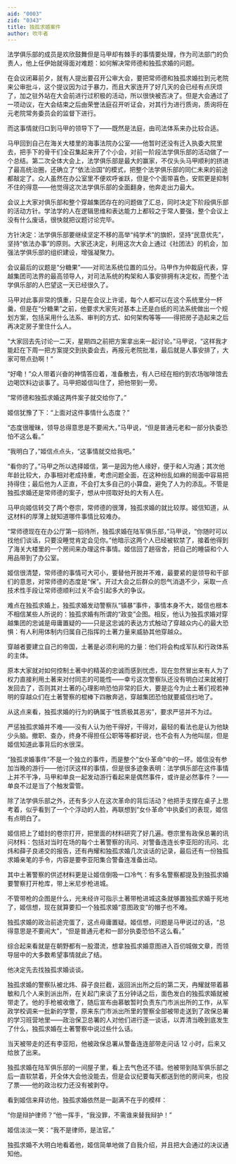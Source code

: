 ```yaml
---
aid: "0003"
zid: "0343"
title: 独孤求婚案件
author: 吹牛者
---
```


法学俱乐部的成员是欢欣鼓舞但是马甲却有棘手的事情要处理，作为司法部门的负责人，他上任伊始就得面对难题：如何解决常师德和独孤求婚的问题。

在会议闭幕前夕，就有人提出要召开公审大会，要把常师德和独孤求婚拉到元老院来公审批斗，这个提议因为过于暴力，而且大家连开了好几天的会已经有点厌烦了，加之驻外站在大会前进行过积极的活动，所以很快被否决了。但是大会通过了一项动议，在大会结束之后由荣誉法庭召开听证会，对其行为进行质询，质询将在元老院常务委员会的监督下进行。

而这事情就归口到马甲的领导下了——既然是法庭，由司法体系来办比较合适。

马甲回到自己在海关大楼里的海事法院办公室——他暂时还没有迁入执委大院里去，把手下的骨干们全召集起来开了个小会，对前一阶段法学俱乐部的活动做了一个总结。第二次全体大会上，法学俱乐部是最大的赢家，不仅头头马甲顺利的挤进了最高统治圈，还确立了“依法治国”的模式，把整个法学俱乐部的同仁未来的前途都敲定了。众人虽然在办公室里不便欢呼雀跃，但是个个面带喜色，安熙更是抑制不住的得意——他觉得这次法学俱乐部的全面翻身，他奔走出力最大。

会议上大家对俱乐部和整个穿越集团存在的问题做了汇总，同时决定下阶段俱乐部的活动方针。学法学的人在逻辑思维和表达能力上都较之于常人要强，整个会议上没有什么废话，很快就把议题讨论完毕。

方针决定：法学俱乐部要继续坚定不移的高举“纯学术”的旗帜，坚持“民意优先”，坚持“依法办事”的原则。大家还决定，利用这次大会上通过《社团法》的机会，加强法学俱乐部的组织建设，增强凝聚力。

会议最后的议题是“分糖果”——对司法系统位置的瓜分。马甲作为仲裁庭代表，穿越集团司法界的最高领导人，对司法系统的构架和人事安排拥有决定权，而整个法学俱乐部的人巴望这一天已经很久了。

马甲对此事非常的慎重，只是在会议上许诺，每个人都可以在这个系统里分一杯羹，但是在“分糖果”之前，他要求大家先对基本上还是白纸的司法系统做出一个规划方案，包括采用什么法系、审判的方式、如何架构等等——得把房子造起来之后再决定房子里住什么人。

“大家回去先讨论一二天，星期四之前把方案拿出来一起讨论。”马甲说，“这样我才能赶在下周一把方案提交到执委会去，再报元老院批准，最后就是人事安排了，大家可带点劲啊！”

“好嘞！”众人带着兴奋的神情答应着，准备散去，有人已经在相约到农场咖啡馆去边喝饮料边谈事了。马甲把姬信叫住了，把他带到一旁。

“常师德和独孤求婚这两件案子就交给你了。”

姬信犹豫了下：“上面对这件事情什么态度？”

“态度很暧昧，领导总得意思是不要闹大，”马甲说，“但是普通元老和一部分执委恐怕不这么看。”

“我明白了，”姬信点点头，“这事情就交给我吧。”

“看你的了。”马甲之所以选择姬信，第一是因为他人缘好，便于和人沟通；其次他年龄比较大，办事相对老成持重，考虑问题全面，在这种纷乱如麻的局面中容易把持得住；最后他为人正直，不会打太多自己的小算盘，避免了人为的添乱。不管是独孤求婚还是常师德的案子，想从中捞取好处的大有人在。

马甲向姬信转交了两个卷宗，常师德的很薄，独孤求婚的就比较厚。姬信知道，从这材料的厚薄上就知道哪件事情比较难办。

“常师德现在在办公厅第一招待所，独孤求婚在陆军俱乐部，”马甲说，“你随时可以找他们谈话，只要没睡觉肯定会见你。”他暗示这两个人已经被软禁了，接着他得到了海关大楼里的一个房间来办理这件事情。姬信回了趟宿舍，把自己的睡袋和个人用品带到了办公室。

姬信很清楚，常师德的事情可大可小，要替他开脱并不难，最要紧的是领导和干部们的意思，对常师德的态度是“保”。开过大会之后群众的怨气消退不少，采取一点技术性手段让常师德顺利过关不会引起多大的争议。

难点在独孤求婚上，独孤求婚发动警察队“镇暴”事件，事情本身不大，姬信也根本不相信某些人所说的：独孤求婚有所谓的“政变”企图。相反，他认为独孤求婚对穿越集团的忠诚是毋庸置疑的——只是这忠诚的表达方式触动了穿越众内心的最大恐惧：有人利用体制内归属自己指挥的土著力量来威胁其他穿越众。

穿越者要建立自己的帝国，土著是必须利用的力量：他们将会构成军队和行政体系的主体。

原本大家就对如何控制土著中的精英的忠诚而感到忧虑，现在忽然冒出来有人为了权力直接利用土著来对付同志的可能性——幸亏这次警察队还没有明白过来就被打发回去了，否则其对土著的心理影响恐怕非常的巨大，要是迄今为止土著们视若神明的穿越众们在土著警察的棍棒下四散奔逃，穿越集团恐怕就要威信扫地了。

从这点来看，独孤求婚的行为的确属于“性质极其恶劣”，要求严惩并不为过。

严惩独孤求婚并不难——没有人认为他干得好，干得对，最轻的看法也是认为他缺少头脑。撤职、查办，终身不得担任公职等等都好说，也不会有人为他叫屈，但是姬信知道此事背后的水很深。

“独孤求婚事件”不是一个独立的事件，而是整个“女仆革命”中的一环。姬信没有参加当晚的游行——他讨厌这样的事情，但是很多迹象表明：法学俱乐部在这件事情上并不干净，马甲和单良一起发动游行看起来是偶然事件，或许是必然事件？——单良不过是当了个触发雷管。

除了法学俱乐部之外，还有多少人在这次革命的背后活动？他把手支撑在桌子上思考着，似乎看到了一个个浮动的人脸，再联想到“女仆革命”中执委们的表现，姬信有点明白了。

姬信把上了蜡封的卷宗打开，把里面的材料研究了好几遍。卷宗里有政保总署的讯问材料：包括对当时在场的每个土著警察的讯问、对警备连连长李亚阳的讯问、北炜和薛子良递交的报告，还有冉耀和独孤求婚几次谈话的记录，最后还有一份独孤求婚亲笔的手令，内容是要李亚阳集合警备连准备出动。

其中土著警察的供述材料更是让姬信倒吸一口冷气：有多名警察都提及到独孤求婚要警察打开枪库，带上米尼步枪进城。

不管带枪的企图是什么，光未经许可指示土著带枪进城这条就够置独孤求婚于死地了，姬信想，现在就算要扣一个独孤求婚“意图政变”的帽子也不难。

独孤求婚的政治前途完蛋了，这点毋庸置疑。姬信想，问题是马甲说过的话，“总得意思是不要闹大”，“但是普通元老和一部分执委恐怕不这么看。”

综合起来看就是在朝野都有一股潜流，想拿独孤求婚意图进入百仞城做文章，而领导层中的大多数希望事情就此了结。

他决定先去找独孤求婚谈谈。

独孤求婚的警察队被北炜、薛子良拦截，返回派出所之后的第二天，冉耀就带着慕敏和几个人来到派出所，在关起门来谈了五分钟话之后，面色发白的独孤求婚就被带走了。他的手枪被收缴了，随后宣布由慕敏暂时负责东门市派出所的工作，从军政学校调来一批新的学警，原来东门市派出所里的警察全部被带走送到了政保总署的学习班营地里——政治保卫总署的人对他们进行逐一谈话，以弄清当晚到底发生了什么，独孤求婚在土著警察中说过些什么话。

当天被带走的还有李亚阳，他被政保总署从警备连连部带走问话 12 小时，后来又给放了出来。

独孤求婚在陆军俱乐部的一间屋子里，看上去气色还不错。他被带到陆军俱乐部之后一直软禁着，开全体大会他没能去，但是会议纪要每天都送到他的房间来，也投了票——他的政治权力还没有被剥夺。

看到姬信来拜访他，独孤求婚依然是一副满不在乎的模样：

“你是辩护律师？”他一挥手，“我没罪，不需谁来替我辩护！”

姬信淡淡一笑：“我不是律师，是法官。”

独孤求婚不大明白地看着他，姬信简单地做了自我介绍，并且把大会通过的决议通知他。
